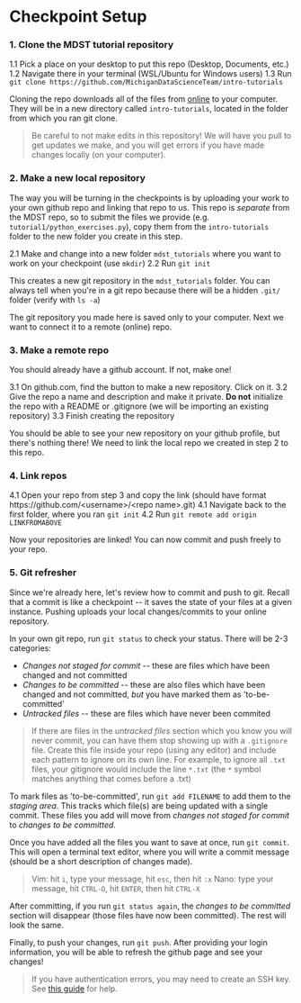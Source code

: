 
# Checkpoint Setup

### 1. Clone the MDST tutorial repository
1.1 Pick a place on your desktop to put this repo (Desktop, Documents, etc.)
1.2 Navigate there in your terminal (WSL/Ubuntu for Windows users) 
1.3 Run `git clone https://github.com/MichiganDataScienceTeam/intro-tutorials`

Cloning the repo downloads all of the files from [online](https://github.com/MichiganDataScienceTeam/intro-tutorials) to your computer. They will be in a new directory called `intro-tutorials`, located in the folder from which you ran git clone.
> Be careful to not make edits in this repository! We will have you pull to get updates we make, and you will get errors if you have made changes locally (on your computer).

### 2. Make a new local repository
The way you will be turning in the checkpoints is by uploading your work to your own github repo and linking that repo to us. This repo is _separate_ from the MDST repo, so to submit the files we provide (e.g. `tutorial1/python_exercises.py`), copy them from the `intro-tutorials` folder to the new folder you create in this step.


2.1 Make and change into a new folder `mdst_tutorials` where you want to work on your checkpoint (use `mkdir`)
2.2 Run `git init`

This creates a new git repository in the `mdst_tutorials` folder. You can always tell when you're in a git repo because there will be a hidden `.git/` folder (verify with `ls -a`)

The git repository you made here is saved only to your computer. Next we want to connect it to a remote (online) repo.

### 3. Make a remote repo
You should already have a github account. If not, make one!

3.1 On github.com, find the button to make a new repository. Click on it.
3.2 Give the repo a name and description and make it private. **Do not** initialize the repo with a README or .gitignore (we will be importing an existing repository)
3.3 Finish creating the repository


You should be able to see your new repository on your github profile, but there's nothing there! We need to link the local repo we created in step 2 to this repo.

### 4. Link repos
4.1 Open your repo from step 3 and copy the link (should have format https://<i></i>github.<i></i>com/<username\>/<repo name\>.git)
4.1 Navigate back to the first folder, where you ran `git init`
4.2 Run `git remote add origin LINKFROMABOVE`

Now your repositories are linked! You can now commit and push freely to your repo.

> 



### 5. Git refresher
Since we're already here, let's review how to commit and push to git. Recall that a commit is like a checkpoint -- it saves the state of your files at a given instance. Pushing uploads your local changes/commits to your online repository.

In your own git repo, run `git status` to check your status. There will be 2-3 categories:
* _Changes not staged for commit_ -- these are files which have been changed and not committed
* _Changes to be committed_ -- these are also files which have been changed and not committed, _but_ you have marked them as 'to-be-committed'
* _Untracked files_ -- these are files which have never been commited
> If there are files in the _untracked files_ section which you know you will never commit, you can have them stop showing up with a `.gitignore` file. Create this file inside your repo (using any editor) and include each pattern to ignore on its own line. For example, to ignore all `.txt` files, your gitignore would include the line `*.txt` (the `*` symbol matches anything that comes before a .txt)

To mark files as 'to-be-committed', run `git add FILENAME` to add them to the _staging area_. This tracks which file(s) are being updated with a single commit. These files you add will move from _changes not staged for commit_ to _changes to be committed_.

Once you have added all the files you want to save at once, run `git commit`. This will open a terminal text editor, where you will write a commit message (should be a short description of changes made).
>Vim: hit `i`, type your message, hit `esc`, then hit `:x`
>Nano: type your message, hit `CTRL-O`, hit `ENTER`, then hit `CTRL-X`

After committing, if you run `git status again`, the _changes to be committed_ section will disappear (those files have now been committed). The rest will look the same.

Finally, to push your changes, run `git push`. After providing your login information, you will be able to refresh the github page and see your changes!

> If you have authentication errors, you may need to create an SSH key. See [this guide](https://docs.github.com/en/free-pro-team@latest/github/authenticating-to-github/generating-a-new-ssh-key-and-adding-it-to-the-ssh-agent) for help.